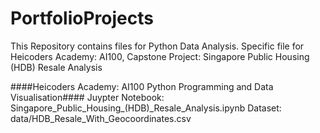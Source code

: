 # PortfolioProjects

This Repository contains files for Python Data Analysis. 
Specific file for Heicoders Academy: AI100, Capstone Project: Singapore Public Housing (HDB) Resale Analysis

####Heicoders Academy: AI100 Python Programming and Data Visualisation####
Juypter Notebook: Singapore_Public_Housing_(HDB)_Resale_Analysis.ipynb
Dataset: data/HDB_Resale_With_Geocoordinates.csv
